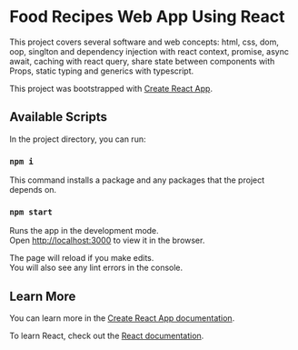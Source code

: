 # Food Recipes Web App Using React 

This project covers several software and web concepts:
html, css, dom, oop, singlton and dependency injection with react context, promise, async await, caching with react query, share state between components with Props,
static typing and generics with typescript.

This project was bootstrapped with [Create React App](https://github.com/facebook/create-react-app).

## Available Scripts

In the project directory, you can run:

### `npm i`

This command installs a package and any packages that the project depends on.


### `npm start`

Runs the app in the development mode.\
Open [http://localhost:3000](http://localhost:3000) to view it in the browser.

The page will reload if you make edits.\
You will also see any lint errors in the console.


## Learn More

You can learn more in the [Create React App documentation](https://facebook.github.io/create-react-app/docs/getting-started).

To learn React, check out the [React documentation](https://reactjs.org/).
